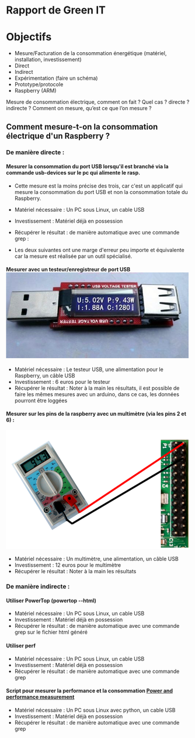 Rapport de Green IT
==

# Objectifs

* Mesure/Facturation de la consommation énergétique (matériel, installation, investissement)
 * Direct
 * Indirect
* Expérimentation (faire un schéma)
 * Prototype/protocole
 * Raspberry (ARM)

Mesure de consommation électrique, comment on fait ? Quel cas ? directe ? indirecte ?
Comment on mesure, qu’est ce que l’on mesure ?


## Comment mesure-t-on la consommation électrique d'un Raspberry ?
### De manière directe :
#### Mesurer la consommation du port USB lorsqu'il est branché via la commande usb-devices sur le pc qui alimente le rasp.
 * Cette mesure est la moins précise des trois, car c'est un applicatif qui mesure la consommation du port USB et non la consommation totale du Raspberry. 
 * Matériel nécessaire : Un PC sous Linux, un cable USB
 * Investissement : Matériel déjà en possession
 * Récupérer le résultat : de manière automatique avec une commande grep :
 
  * Les deux suivantes ont une marge d'erreur peu importe et équivalente car la mesure est réalisée par un outil spécialisé.

#### Mesurer avec un testeur/enregistreur de port USB ![Testeur avec écran](https://github.com/benhu/effacious-weasel-green-it/raw/master/testeur_usb.jpg)
 * Matériel nécessaire : Le testeur USB, une alimentation pour le Raspberry, un câble USB
 * Investissement : 6 euros pour le testeur
 * Récupérer le résultat : Noter à la main les résultats, il est possible de faire les mêmes mesures avec un arduino, dans ce cas, les données pourront être loggées

#### Mesurer sur les pins de la raspberry avec un multimètre (via les pins 2 et 6) :
  ![Schéma](https://github.com/benhu/effacious-weasel-green-it/raw/master/schema.png)
 * Matériel nécessaire : Un multimètre, une alimentation, un câble USB
 * Investissement : 12 euros pour le multimètre
 * Récupérer le résultat : Noter à la main les résultats

### De manière indirecte :
#### Utiliser PowerTop (powertop --html)
 * Matériel nécessaire : Un PC sous Linux, un cable USB
 * Investissement : Matériel déjà en possession
 * Récupérer le résultat : de manière automatique avec une commande grep sur le fichier html généré
 
#### Utiliser perf
 * Matériel nécessaire : Un PC sous Linux, un cable USB
 * Investissement : Matériel déjà en possession
 * Récupérer le résultat : de manière automatique avec une commande grep

#### Script pour mesurer la performance et la consommation [Power and performance measurement](http://raspi.tv/2015/raspberry-pi2-power-and-performance-measurement)
 * Matériel nécessaire : Un PC sous Linux avec python, un cable USB
 * Investissement : Matériel déjà en possession
 * Récupérer le résultat : de manière automatique avec une commande grep
